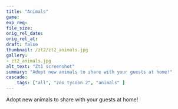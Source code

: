 ```yaml
---
title: "Animals"
game:
exp_req: 
file_size: 
orig_rel_date:
orig_rel_at:
draft: false
thumbnail: /zt2/zt2_animals.jpg
gallery:
- zt2_animals.jpg
alt_text: "Zt1 screenshot"
summary: "Adopt new animals to share with your guests at home!"
cascade:
    tags: ["all", "zoo tycoon 2", "animals" ]
---
```


Adopt new animals to share with your guests at home!